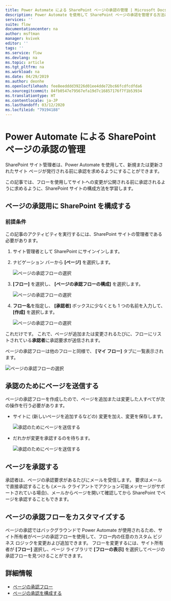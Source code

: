 ```yaml
---
title: Power Automate による SharePoint ページの承認の管理 | Microsoft Docs
description: Power Automate を使用して SharePoint ページの承認を管理する方法について説明します。
services: ''
suite: flow
documentationcenter: na
author: msftman
manager: kvivek
editor: ''
tags: ''
ms.service: flow
ms.devlang: na
ms.topic: article
ms.tgt_pltfrm: na
ms.workload: na
ms.date: 04/29/2019
ms.author: deonhe
ms.openlocfilehash: fee8eedddd39226d01ee4dde72bc66fcdfcdfda6
ms.sourcegitcommit: 84fb0547e79567efa19d7c16857176f7f1b53934
ms.translationtype: HT
ms.contentlocale: ja-JP
ms.lasthandoff: 03/12/2020
ms.locfileid: "79194188"
---
```

# <a name="manage-sharepoint-page-approvals-with-power-automate"></a>Power Automate による SharePoint ページの承認の管理


SharePoint サイト管理者は、Power Automate を使用して、新規または更新されたサイト ページが発行される前に承認を求めるようにすることができます。

この記事では、フローを使用してサイトへの変更が公開される前に承認されるように求めるように、SharePoint サイトの構成方法を学習します。

## <a name="configure-sharepoint-for-page-approvals"></a>ページの承認用に SharePoint を構成する

### <a name="prerequisites"></a>前提条件 

この記事のアクティビティを実行するには、SharePoint サイトの管理者である必要があります。

1. サイト管理者として SharePoint にサインインします。
1. ナビゲーション バーから **[ページ]** を選択します。

    ![ページの承認フローの選択](media/customize-sharepoint-page-approvals/pages.png)

1. **[フロー]** を選択し、 **[ページの承認フローの構成]** を選択します。
    
    ![ページの承認フローの選択](media/customize-sharepoint-page-approvals/select-page-approval-flow.png)

1. **フロー名**を指定し、 **[承認者]** ボックスに少なくとも 1 つの名前を入力して、 **[作成]** を選択します。
    
    ![ページの承認フローの選択](media/customize-sharepoint-page-approvals/flow-name-approvers-create.png)

これだけです。 これで、ページが追加または変更されるたびに、フローにリストされている**承認者**に承認要求が送信されます。

ページの承認フローは他のフローと同様で、 **[マイ フロー]** タブに一覧表示されます。

![ページの承認フローの選択](media/customize-sharepoint-page-approvals/page-approval-flow-success.png)

## <a name="submit-a-page-for-approval"></a>承認のためにページを送信する

ページの承認フローを作成したので、ページを追加または変更した人すべてが次の操作を行う必要があります。

 - サイトに (新しいページを追加するなどの) 変更を加え、変更を保存します。

     ![承認のためにページを送信する](media/customize-sharepoint-page-approvals/create-new-page.png)
     
 - だれかが変更を承認するのを待ちます。
    
    ![承認のためにページを送信する](media/customize-sharepoint-page-approvals/wait-for-approval.png)
    
## <a name="approve-a-page"></a>ページを承認する

承認者は、ページの承認要求があるたびにメールを受信します。 要求はメールで直接承認することも (メール クライアントでアクション可能メッセージがサポートされている場合)、メールからページを開いて確認してから SharePoint でページを承認することもできます。

## <a name="customize-page-approval-flows"></a>ページの承認フローをカスタマイズする

ページの承認ではバックグラウンドで Power Automate が使用されるため、サイト所有者がページの承認フローを使用して、フロー内の任意のカスタム ビジネス ロジックを変更および追加できます。 フローを変更するには、サイト所有者が **[フロー]** 選択し、ページ ライブラリで **[フローの表示]** を選択してページの承認フローを見つけることができます。

## <a name="learn-more"></a>詳細情報

- [ページの承認フロー](https://support.office.com/article/page-approval-flow-a8b2e689-d4a1-4639-8028-333c0ece30d9)
- [ページの承認を構成する](https://support.office.com/article/configure-page-approval-14ce6976-a0a7-427b-b4ab-d28d344a5222)
